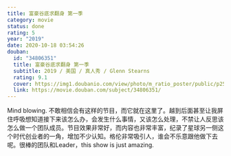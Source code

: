 ```yaml
---
title: 富豪谷底求翻身 第一季
category: movie
status: done
rating: 5
year: "2019"
date: 2020-10-18 03:54:26
douban:
  id: "34806351"
  title: 富豪谷底求翻身 第一季
  subtitle: 2019 / 美国 / 真人秀 / Glenn Stearns
  rating: 9.1
  cover: https://img1.doubanio.com/view/photo/m_ratio_poster/public/p2566911118.jpg
  link: https://movie.douban.com/subject/34806351/
---
```


Mind blowing. 不敢相信会有这样的节目，而它就在这里了。越到后面甚至让我屏住呼吸想知道接下来该怎么办，会发生什么事情，又该怎么处理，不禁让人反思该怎么做一个团队成员。节目效果非常好，而内容也非常丰富，纪录了星球另一侧这个时代创业者的一角，增加不少认知。格伦非常吸引人，谁会不乐意跟他做下去呢。很棒的团队和Leader，this show is just amazing.